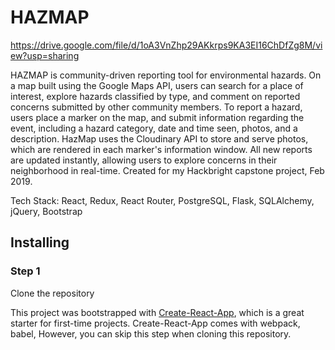 # HAZMAP
https://drive.google.com/file/d/1oA3VnZhp29AKkrps9KA3EI16ChDfZg8M/view?usp=sharing

HAZMAP is community-driven reporting tool for environmental hazards.  On a map built using the Google Maps API, users can search for a place of interest, explore hazards classified by type, and comment on reported concerns submitted by other community members.  To report a hazard, users place a marker on the map, and submit information regarding the event, including a hazard category, date and time seen, photos, and a description. HazMap uses the Cloudinary API to store and serve photos, which are rendered in each marker's information window. All new reports are updated instantly, allowing users to explore concerns in their neighborhood in real-time. Created for my Hackbright capstone project, Feb 2019.

Tech Stack: React, Redux, React Router, PostgreSQL, Flask, SQLAlchemy, jQuery, Bootstrap

## Installing

### Step 1

Clone the repository

This project was bootstrapped with [Create-React-App](https://github.com/facebook/create-react-app), which is a great starter for first-time projects. Create-React-App comes with webpack, babel,  However, you can skip this step when cloning this repository.
